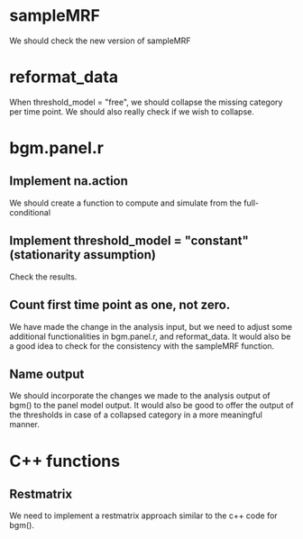 # sampleMRF
We should check the new version of sampleMRF

# reformat_data
When threshold_model = "free", we should collapse the missing category per time 
point. We should also really check if we wish to collapse.

# bgm.panel.r
## Implement na.action
We should create a function to compute and simulate from the full-conditional

## Implement threshold_model = "constant" (stationarity assumption)
Check the results.

## Count first time point as one, not zero.
We have made the change in the analysis input, but we need to adjust some
additional functionalities in bgm.panel.r, and reformat_data. It would also be a
good idea to check for the consistency with the sampleMRF function.

## Name output
We should incorporate the changes we made to the analysis output of bgm() to the
panel model output. It would also be good to offer the output of the thresholds
in case of a collapsed category in a more meaningful manner.

# C++ functions
## Restmatrix
We need to implement a restmatrix approach similar to the c++ code for bgm().
